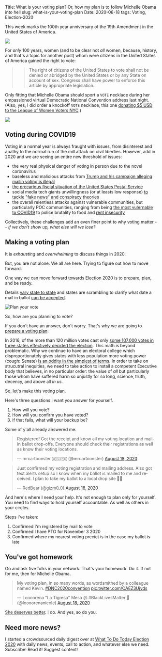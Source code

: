 Title: What is your voting plan? Or, how my plan is to follow Michelle Obama into hell
slug:  what-is-your-voting-plan
Date: 2020-08-18
tags: Voting, Election-2020

This week marks the 100th year anniversary of the 19th Amendment in the United States of America.

<img src="https://www.archives.gov/files/exhibits/featured-documents/amendment-19/images/kaiser-wilson-l.jpg">

For *only* 100 years, women (and to be clear not *all* women, because, history, and that's a topic for another post) whom were citizens in the United States of America gained the right to vote:

>> The right of citizens of the United States to vote shall not be denied or abridged by the United States or by any State on account of sex. Congress shall have power to enforce this article by appropriate legislation.

Only fitting that Michelle Obama should sport a `VOTE` necklace during her empassioned virtual Democratic National Convention address last night. (Also, yes, I did order a knockoff `VOTE` necklace, this one [donating $5 USD to the League of Women Voters NYC](https://www.uncommongoods.com/product/the-vote-necklace).)  

<img src="https://cdn.cnn.com/cnnnext/dam/assets/200817232549-michelle-obama-vote-necklace-exlarge-169.jpg">

## Voting during COVID19

Voting in a normal year is always fraught with issues, from disinterest and apathy to the normal run of the mill attack on civil liberties. However, add in 2020 and we are seeing an entire new threshold of issues:

- the very real physical danger of voting in person due to the novel coronavirus
- baseless and malicious attacks from [Trump and his campaign alleging mailin voting is illegal](https://www.politico.com/news/2020/08/03/trump-nevada-mail-voting-lawsuit-390878)
- [the precarious fiscial situation of the United States Postal Service](https://news.wttw.com/2020/08/16/pelosi-call-house-back-session-vote-usps-bill)
- social media tech giants unwillingness (or at leasts low response) [to tackle "fake news" and conspiracy theories](https://www.nytimes.com/2020/08/12/technology/google-facebook-coalition-us-election.html)
- the overall relentless attacks against vulnerable communities, but particularly POC communities, ranging from being [the most vulernable to COVID19](https://www.wbez.org/stories/a-perfect-storm-50-lives-and-4-zip-codes-tell-chicagos-story-of-covid-19-inequality/50b822ae-523e-47fa-a823-3c6a1c3ee12f) to police brutality to food and [rent insecurity](https://www.housingstudies.org/blog/Examining-the-Neighborhood-Level-Impact-of-COVID/)

Collectively, these challenges add an even finer point to why voting matter -- _if we don't show up, what else will we lose?_ 

## Making a voting plan

It is *exhausting* and *overwhelming* to discuss things in 2020. 

But, you are not alone. We all are here. Trying to figure out how to move forward.

One way we can move forward towards Election 2020 is to prepare, plan, and be ready. 

Details [vary state to state](https://www.nbcnews.com/specials/plan-your-vote-state-by-state-guide-voting-by-mail-early-in-person-voting-election/) and states are scrambling to clarify what date a mail in ballot [can be accepted](https://www.npr.org/2020/07/13/889751095/signed-sealed-undelivered-thousands-of-mail-in-ballots-rejected-for-tardiness). 

<img src="/theme/images/vote-by-state.png" alt="Plan your vote"/>

So, how are you planning to vote? 

If you don't have an answer, don't worry. That's why we are going to [prepare a voting plan](https://www.ncjw.org/wp-content/uploads/2018/09/Create-a-Voting-Plan.pdf).

In 2016, of the more than 120 million votes cast only [some 107,000 votes in three states effectively decided the election](https://www.washingtonpost.com/graphics/politics/2016-election/swing-state-margins/). This math is beyond problematic. Why we continue to have an electoral college which disproportionately gives states with less population more voting power (cough: Senate) [is an oddity in the simplest of terms](https://www.sceneonradio.org/episode-31-turning-the-lens-seeing-white-part-1/). In order to take on strucutral inequities, we need to take action to install a competent Executive body that believes, in no particular order: the value of *all* but particularly those whom have suffered harm so unjustly for so long, science, truth, decency, and above all *in us*. 

So, let's make this voting plan.

Here's three questions I want you answer for yourself.

1. How will you vote?
2. How will you confirm you have voted?
3. If that fails, what will your backup be?

Some of y'all already answered me.

<blockquote class="twitter-tweet"><p lang="en" dir="ltr">Registered! Got the receipt and know all my voting location and mail-in ballot drop-offs. Everyone should check their registrations as well as know their voting locations.</p>&mdash; mrcartoonster 🇺🇸🇵🇷 (@mrcartoonster) <a href="https://twitter.com/mrcartoonster/status/1295559663493107712?ref_src=twsrc%5Etfw">August 18, 2020</a></blockquote> <script async src="https://platform.twitter.com/widgets.js" charset="utf-8"></script> 

<blockquote class="twitter-tweet"><p lang="en" dir="ltr">Just confirmed my voting registration and mailing address. Also got text alerts setup so I know when my ballot is mailed to me and received. I plan to take my ballot to a local drop site 👍🏻</p>&mdash; RedBear (@gizm0_0) <a href="https://twitter.com/gizm0_0/status/1295560853593264128?ref_src=twsrc%5Etfw">August 18, 2020</a></blockquote> <script async src="https://platform.twitter.com/widgets.js" charset="utf-8"></script> 

And here's where I need your help. It's not enough to plan only for yourself. You need to find ways to hold yourself accountable. As well as others in your circles.

Steps I've taken:

1. Confirmed I'm registered by mail to vote
2. Confirmed I have PTO for November 3 2020
3. Confirmed where my nearest voting precict is in the case my ballot is late

## You've got homework

Go and ask five folks in your network. That's your homework. Do it. If not for me, then for Michelle Obama.

<blockquote class="twitter-tweet"><p lang="en" dir="ltr">My voting plan, in so many words, as wordsmithed by a colleague named Kevin. <a href="https://twitter.com/hashtag/DNC2020convention?src=hash&amp;ref_src=twsrc%5Etfw">#DNC2020convention</a> <a href="https://t.co/CAEZ3Ujvds">pic.twitter.com/CAEZ3Ujvds</a></p>&mdash; Loooorena &quot;La Tigresa&quot; Mesa @ #BlackLivesMatter 🖤 (@loooorenanicole) <a href="https://twitter.com/loooorenanicole/status/1295561304007233536?ref_src=twsrc%5Etfw">August 18, 2020</a></blockquote> <script async src="https://platform.twitter.com/widgets.js" charset="utf-8"></script> 

[She deserves better](https://www.vox.com/2020/8/18/21373174/michelle-obama-dnc-speech-trump). I do. And yes, so do you.

## Need more news?

I started a crowdsourced daily digest over at [What To Do Today Election 2020](http://wtdtodayelection2020.us/) with daily news, events, call to action, and whatever else we need. Subscribe! Read it! Suggest content! 


